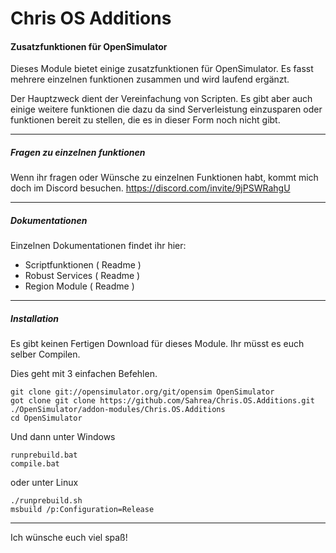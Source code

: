 # Chris OS Additions
#### Zusatzfunktionen für OpenSimulator

Dieses Module bietet einige zusatzfunktionen für OpenSimulator.
Es fasst mehrere einzelnen funktionen zusammen und wird laufend ergänzt.

Der Hauptzweck dient der Vereinfachung von Scripten. Es gibt aber auch einige weitere funktionen die dazu da sind Serverleistung einzusparen oder funktionen bereit zu stellen, die es in dieser Form noch nicht gibt.

----

##### Fragen zu einzelnen funktionen

Wenn ihr fragen oder Wünsche zu einzelnen Funktionen habt, kommt mich doch im Discord besuchen. https://discord.com/invite/9jPSWRahgU

----

##### Dokumentationen

Einzelnen Dokumentationen findet ihr hier:

- Scriptfunktionen ( Readme )
- Robust Services ( Readme )
- Region Module ( Readme )

----

##### Installation

Es gibt keinen Fertigen Download für dieses Module.
Ihr müsst es euch selber Compilen.

Dies geht mit 3 einfachen Befehlen.

    git clone git://opensimulator.org/git/opensim OpenSimulator
    got clone git clone https://github.com/Sahrea/Chris.OS.Additions.git ./OpenSimulator/addon-modules/Chris.OS.Additions
    cd OpenSimulator

Und dann unter Windows

    runprebuild.bat
    compile.bat

oder unter Linux

    ./runprebuild.sh
    msbuild /p:Configuration=Release

----
Ich wünsche euch viel spaß!